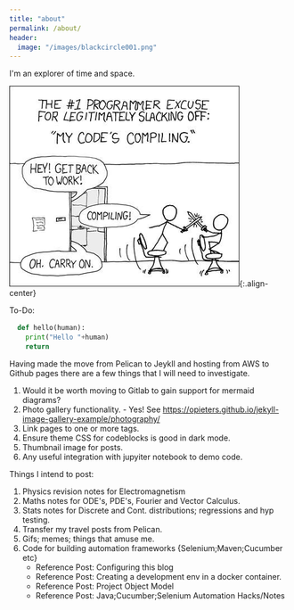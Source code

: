 ```yaml
---
title: "about"
permalink: /about/
header:
  image: "/images/blackcircle001.png"
---
```


I'm an explorer of time and space.

![Comic Image](/images/comic1.jpg){:.align-center}

To-Do:

```python
  def hello(human):
    print("Hello "+human)
    return
```

Having made the move from Pelican to Jeykll and hosting from AWS to Github pages there are a few things that I will need to investigate.

1. Would it be worth moving to Gitlab to gain support for mermaid diagrams?
2. Photo gallery functionality. - Yes! See https://opieters.github.io/jekyll-image-gallery-example/photography/
4. Link pages to one or more tags.
5. Ensure theme CSS for codeblocks is good in dark mode.
6. Thumbnail image for posts.
7. Any useful integration with jupyiter notebook to demo code.

Things I intend to post:

1. Physics revision notes for Electromagnetism
2. Maths notes for ODE's, PDE's, Fourier and Vector Calculus.
4. Stats notes for Discrete and Cont. distributions; regressions and hyp testing.
5. Transfer my travel posts from Pelican.
6. Gifs; memes; things that amuse me.
7. Code for building automation frameworks {Selenium;Maven;Cucumber etc}  
   - Reference Post: Configuring this blog
   - Reference Post: Creating a development env in a docker container.
   - Reference Post: Project Object Model
   - Reference Post: Java;Cucumber;Selenium Automation Hacks/Notes
